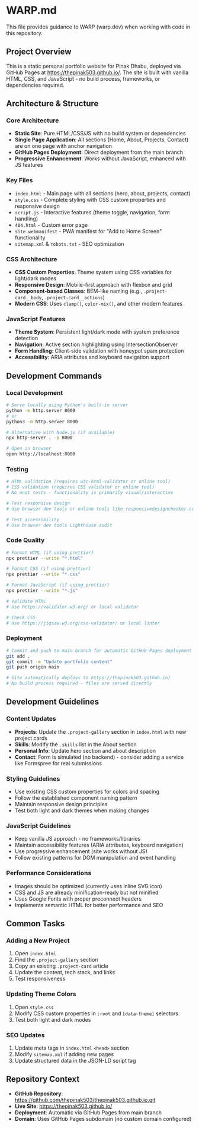# WARP.md

This file provides guidance to WARP (warp.dev) when working with code in this repository.

## Project Overview

This is a static personal portfolio website for Pinak Dhabu, deployed via GitHub Pages at https://thepinak503.github.io/. The site is built with vanilla HTML, CSS, and JavaScript - no build process, frameworks, or dependencies required.

## Architecture & Structure

### Core Architecture
- **Static Site**: Pure HTML/CSS/JS with no build system or dependencies
- **Single Page Application**: All sections (Home, About, Projects, Contact) are on one page with anchor navigation
- **GitHub Pages Deployment**: Direct deployment from the main branch
- **Progressive Enhancement**: Works without JavaScript, enhanced with JS features

### Key Files
- `index.html` - Main page with all sections (hero, about, projects, contact)
- `style.css` - Complete styling with CSS custom properties and responsive design
- `script.js` - Interactive features (theme toggle, navigation, form handling)
- `404.html` - Custom error page
- `site.webmanifest` - PWA manifest for "Add to Home Screen" functionality
- `sitemap.xml` & `robots.txt` - SEO optimization

### CSS Architecture
- **CSS Custom Properties**: Theme system using CSS variables for light/dark modes
- **Responsive Design**: Mobile-first approach with flexbox and grid
- **Component-based Classes**: BEM-like naming (e.g., `.project-card__body`, `.project-card__actions`)
- **Modern CSS**: Uses `clamp()`, `color-mix()`, and other modern features

### JavaScript Features
- **Theme System**: Persistent light/dark mode with system preference detection
- **Navigation**: Active section highlighting using IntersectionObserver
- **Form Handling**: Client-side validation with honeypot spam protection
- **Accessibility**: ARIA attributes and keyboard navigation support

## Development Commands

### Local Development
```bash
# Serve locally using Python's built-in server
python -m http.server 8000
# or
python3 -m http.server 8000

# Alternative with Node.js (if available)
npx http-server . -p 8000

# Open in browser
open http://localhost:8000
```

### Testing
```bash
# HTML validation (requires w3c-html-validator or online tool)
# CSS validation (requires CSS validator or online tool)
# No unit tests - functionality is primarily visual/interactive

# Test responsive design
# Use browser dev tools or online tools like responsivedesignchecker.com

# Test accessibility
# Use browser dev tools Lighthouse audit
```

### Code Quality
```bash
# Format HTML (if using prettier)
npx prettier --write "*.html"

# Format CSS (if using prettier)
npx prettier --write "*.css"

# Format JavaScript (if using prettier)  
npx prettier --write "*.js"

# Validate HTML
# Use https://validator.w3.org/ or local validator

# Check CSS
# Use https://jigsaw.w3.org/css-validator/ or local linter
```

### Deployment
```bash
# Commit and push to main branch for automatic GitHub Pages deployment
git add .
git commit -m "Update portfolio content"
git push origin main

# Site automatically deploys to https://thepinak503.github.io/
# No build process required - files are served directly
```

## Development Guidelines

### Content Updates
- **Projects**: Update the `.project-gallery` section in `index.html` with new project cards
- **Skills**: Modify the `.skills` list in the About section
- **Personal Info**: Update hero section and about description
- **Contact**: Form is simulated (no backend) - consider adding a service like Formspree for real submissions

### Styling Guidelines
- Use existing CSS custom properties for colors and spacing
- Follow the established component naming pattern
- Maintain responsive design principles
- Test both light and dark themes when making changes

### JavaScript Guidelines
- Keep vanilla JS approach - no frameworks/libraries
- Maintain accessibility features (ARIA attributes, keyboard navigation)
- Use progressive enhancement (site works without JS)
- Follow existing patterns for DOM manipulation and event handling

### Performance Considerations
- Images should be optimized (currently uses inline SVG icon)
- CSS and JS are already minification-ready but not minified
- Uses Google Fonts with proper preconnect headers
- Implements semantic HTML for better performance and SEO

## Common Tasks

### Adding a New Project
1. Open `index.html`
2. Find the `.project-gallery` section
3. Copy an existing `.project-card` article
4. Update the content, tech stack, and links
5. Test responsiveness

### Updating Theme Colors
1. Open `style.css`
2. Modify CSS custom properties in `:root` and `[data-theme]` selectors
3. Test both light and dark modes

### SEO Updates
1. Update meta tags in `index.html` `<head>` section
2. Modify `sitemap.xml` if adding new pages
3. Update structured data in the JSON-LD script tag

## Repository Context

- **GitHub Repository**: https://github.com/thepinak503/thepinak503.github.io.git
- **Live Site**: https://thepinak503.github.io/
- **Deployment**: Automatic via GitHub Pages from main branch
- **Domain**: Uses GitHub Pages subdomain (no custom domain configured)
